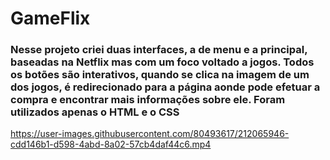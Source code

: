<h1> GameFlix </h1>

<h3> Nesse projeto criei duas interfaces, a de menu e a principal, baseadas na Netflix mas com um foco voltado a jogos. Todos os botões são interativos, quando se clica na imagem de um dos jogos, é redirecionado para a página aonde pode efetuar a compra e encontrar mais informações sobre ele. Foram utilizados apenas o HTML e o CSS </h3>

https://user-images.githubusercontent.com/80493617/212065946-cdd146b1-d598-4abd-8a02-57cb4daf44c6.mp4

